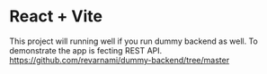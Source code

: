 # React + Vite

This project will running well if you run dummy backend as well. To demonstrate the app is fecting REST API.
https://github.com/revarnami/dummy-backend/tree/master


